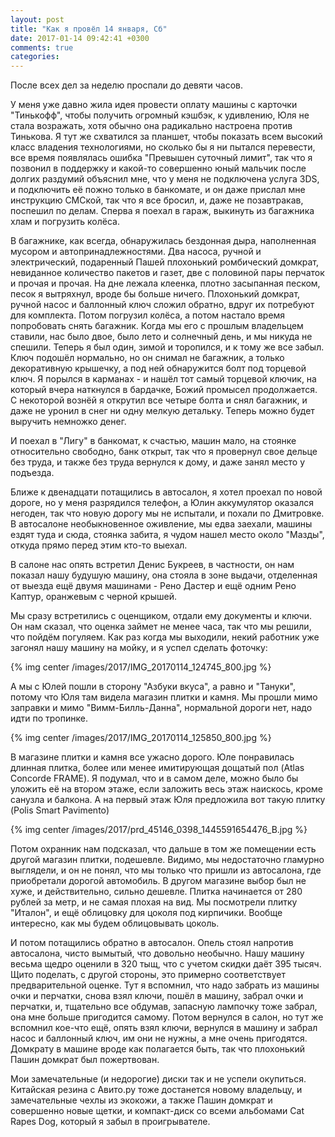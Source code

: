 ```yaml
---
layout: post
title: "Как я провёл 14 января, Сб"
date: 2017-01-14 09:42:41 +0300
comments: true
categories: 
---
```

После всех дел за неделю проспали до девяти часов.

У меня уже давно жила идея провести оплату машины с карточки "Тинькофф", чтобы получить огромный кэшбэк, к удивлению, Юля не стала возражать, хотя обычно она радикально настроена против Тинькова. Я тут же схватился за планшет, чтобы показать всем высокий класс владения технологиями, но сколько бы я ни пытался перевести, все время появлялась ошибка "Превышен суточный лимит", так что я позвонил в поддержку и какой-то совершенно юный мальчик после долгих раздумий объяснил мне, что у меня не подключена услуга 3DS, и подключить её пожно только в банкомате, и он даже прислал мне инструкцию СМСкой, так что я все бросил, и, даже не позавтракав, поспешил по делам. Сперва я поехал в гараж, выкинуть из багажника хлам и погрузить колёса.

В багажнике, как всегда, обнаружилась бездонная дыра, наполненная мусором и автопринадлежностями. Два насоса, ручной и электрический, подаренный Пашей плохонький ромбический домкрат, невиданное количество пакетов и газет, две с половиной пары перчаток и прочая и прочая. На дне лежала клеенка, плотно засыпанная песком, песок я вытряхнул, вроде бы больше ничего. Плохонький домкрат, ручной насос и баллонный ключ сложил обратно, вдруг их потребуют для комплекта. Потом погрузил колёса, а потом настало время попробовать снять багажник. Когда мы его с прошлым владельцем ставили, нас было двое, было лето и солнечный день, и мы никуда не спешили. Теперь я был один, зимой и торопился, и к тому же все забыл. Ключ подошёл нормально, но он снимал не багажник, а только декоративную крышечку, а под ней обнаружится болт под торцевой ключ. Я порылся в карманах - и нашёл тот самый торцевой ключик, на который вчера наткнулся в бардачке, Божий промысел продолжается. С некоторой вознёй я открутил все четыре болта и снял багажник, и даже не уронил в снег ни одну мелкую детальку. Теперь можно будет выручить немножко денег.

И поехал в "Лигу" в банкомат, к счастью, машин мало, на стоянке относительно свободно, банк открыт, так что я провернул свое дельце без труда, и также без труда вернулся к дому, и даже занял место у подъезда.

Ближе к двенадцати потащились в автосалон, я хотел проехал по новой дороге, но у меня разрядился телефон, а Юлин аккумулятор оказался негоден, так что новую дорогу мы не испытали, и похали по Дмитровке. В автосалоне необыкновенное оживление, мы едва заехали, машины ездят туда и сюда, стоянка забита, я чудом нашел место около "Мазды", откуда прямо перед этим кто-то выехал.

В салоне нас опять встретил Денис Букреев, в частности, он нам показал нашу будушую машину, она стояла в зоне выдачи, отделенная от выезда ещё двумя машинами - Рено Дастер и ещё одним Рено Каптур, оранжевым с черной крышей.

Мы сразу встретились с оценщиком, отдали ему документы и ключи. Он нам сказал, что оценка займет не менее часа, так что мы решили, что пойдём погуляем. Как раз когда мы выходили, некий работник уже загонял нашу машину на мойку, и я успел сделать фоточку:

{% img center /images/2017/IMG_20170114_124745_800.jpg %}

А мы с Юлей пошли в сторону "Азбуки вкуса", а равно и "Тануки", потому что Юля там видела магазин плитки и камня. Мы прошли мимо заправки и мимо "Вимм-Билль-Данна", нормальной дороги нет, надо идти по тропинке.

{% img center /images/2017/IMG_20170114_125850_800.jpg %}

В магазине плитки и камня все ужасно дорого. Юле понравилась длинная плитка, более или менее имитирующая дощатый пол (Atlas Concorde FRAME). Я подумал, что и в самом деле, можно было бы уложить её на втором этаже, если заложить весь этаж наискось, кроме санузла и балкона. А на первый этаж Юля предложила вот такую плитку (Polis Smart Pavimento) 

{% img center /images/2017/prd_45146_0398_1445591654476_B.jpg %}

Потом охранник нам подсказал, что дальше в том же помещении есть другой магазин плитки, подешевле. Видимо, мы недостаточно гламурно выглядели, и он не понял, что мы только что пришли из автосалона, где приобретали дорогой автомобиль. В другом магазине выбор был не хуже, и действительно, сильно дешевле. Плитка начинается от 280 рублей за метр, и не самая плохая на вид. Мы посмотрели плитку "Италон", и ещё облицовку для цоколя под кирпичики. Вообще интересно, как мы будем облицовывать цоколь. 

И потом потащились обратно в автосалон. Опель стоял напротив автосалона, чисто вымытый, что довольно необычно. Нашу машину весьма щедро оценили в 320 тыщ, что с учетом скидки даёт 395 тысяч. Щито поделать, с другой стороны, это примерно соответствует предварительной оценке. Тут я вспомнил, что надо забрать из машины очки и перчатки, снова взял ключи, пошёл в машину, забрал очки и перчатки, и, тщательно все обдумав, запасную лампочку тоже забрал, она мне больше пригодится самому. Потом вернулся в салон, но тут же вспомнил кое-что ещё, опять взял ключи, вернулся в машину и забрал насос и баллонный ключ, им они не нужны, а мне очень пригодятся. Домкрату в машине вроде как полагается быть, так что плохонький Пашин домкрат был пожертвован. 


Мои замечательные (и недорогие) диски так и не успели окупиться. Китайская резина с Авито.ру тоже достанется новому владельцу, и замечательные чехлы из экокожи, а также Пашин домкрат и совершенно новые щетки, и компакт-диск со всеми альбомами Cat Rapes Dog, который я забыл в проигрывателе.